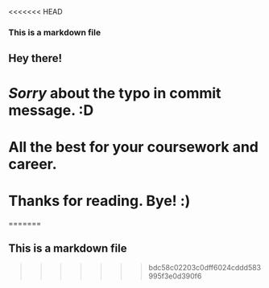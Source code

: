 <<<<<<< HEAD
### This is a markdown file


## Hey there!

# *Sorry* about the typo in commit message. :D

# All the best for your coursework and career. 

# Thanks for reading. Bye! **:)**
=======
## This is a markdown file
>>>>>>> bdc58c02203c0dff6024cddd583995f3e0d390f6
